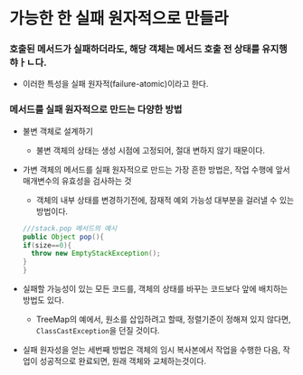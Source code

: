 # 가능한 한 실패 원자적으로 만들라

### 호출된 메서드가 실패하더라도, 해당 객체는 메서드 호출 전 상태를 유지행햐ㅏㄴ다.
+ 이러한 특성을 실패 원자적(failure-atomic)이라고 한다.

### 메서드를 실패 원자적으로 만드는 다양한 방법
+ 불변 객체로 설계하기
  + 불변 객체의 상태는 생성 시점에 고정되어, 절대 변하지 않기 때문이다.
+ 가변 객체의 메서드를 실패 원자적으로 만드는 가장 흔한 방법은, 작업 수행에 앞서 매개변수의 유효성을 검사하는 것
  + 객체의 내부 상태를 변경하기전에, 잠재적 예외 가능성 대부분을 걸러낼 수 있는 방법이다.
  ```java
  ///stack.pop 메서드의 예시
  public Object pop(){
  if(size==0){
    throw new EmptyStackException(); 
  }
  }
  ```
+ 실패할 가능성이 있는 모든 코드를, 객체의 상태를 바꾸는 코드보다 앞에 배치하는 방법도 있다.
  + TreeMap의 예에서, 원소를 삽입하려고 할때, 정렬기준이 정해져 있지 않다면, `ClassCastException`을 던질 것이다.

+ 실패 원자성을 얻는 세번째 방법은 객체의 임시 복사본에서 작업을 수행한 다음, 작업이 성공적으로 완료되면, 원래 객체와 교체하는것이다.
